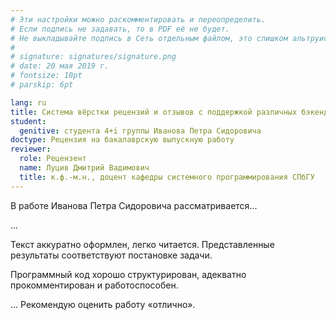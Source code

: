 ```yaml
---
# Эти настройки можно раскомментировать и переопределить.
# Если подпись не задавать, то в PDF её не будет.
# Не выкладывайте подпись в Сеть отдельным файлом, это слишком альтруистично.
#
# signature: signatures/signature.png
# date: 20 мая 2019 г.
# fontsize: 10pt
# parskip: 6pt

lang: ru
title: Система вёрстки рецензий и отзывов с поддержкой различных бэкендов
student:
  genitive: студента 4+i группы Иванова Петра Сидоровича
doctype: Рецензия на бакалаврскую выпускную работу
reviewer:
  role: Рецензент
  name: Луцив Дмитрий Вадимович
  title: к.ф.-м.н., доцент кафедры системного программирования СПбГУ
---
```


В работе Иванова Петра Сидоровича рассматривается...

...

Текст аккуратно оформлен, легко читается. Представленные результаты соответствуют
постановке задачи.

Программный код хорошо структурирован, адекватно прокомментирован и работоспособен.

... Рекомендую оценить работу «отлично».
